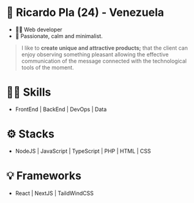 # 🧍 Ricardo Pla (24) - Venezuela
- 👨‍💻 Web developer
- 🍃 Passionate, calm and minimalist.

> I like to **create unique and attractive products;** that the client can enjoy observing something pleasant allowing the effective communication of the message connected with the technological tools of the moment.

# ✍🏻 Skills
- FrontEnd | BackEnd | DevOps | Data

# ⚙ Stacks
- NodeJS  | JavaScript | TypeScript | PHP | HTML | CSS

# 💡 Frameworks

- React | NextJS | TaildWindCSS
